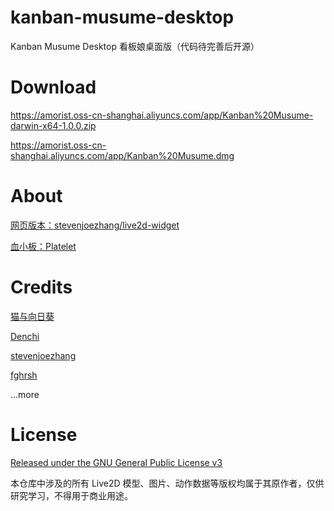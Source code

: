 # kanban-musume-desktop
Kanban Musume Desktop 看板娘桌面版（代码待完善后开源）

# Download

https://amorist.oss-cn-shanghai.aliyuncs.com/app/Kanban%20Musume-darwin-x64-1.0.0.zip

https://amorist.oss-cn-shanghai.aliyuncs.com/app/Kanban%20Musume.dmg

# About

[网页版本：stevenjoezhang/live2d-widget](https://github.com/stevenjoezhang/live2d-widget)

[血小板：Platelet](https://github.com/amorist/platelet)

# Credits
[猫与向日葵](https://imjad.cn/archives/lab/add-dynamic-poster-girl-with-live2d-to-your-blog-03/)

[Denchi](https://twitter.com/DenchiSoft/status/1036017773011525632)

[stevenjoezhang](https://github.com/stevenjoezhang)

[fghrsh](https://github.com/fghrsh)

...more
# License

[Released under the GNU General Public License v3](http://www.gnu.org/licenses/gpl-3.0.html)

本仓库中涉及的所有 Live2D 模型、图片、动作数据等版权均属于其原作者，仅供研究学习，不得用于商业用途。